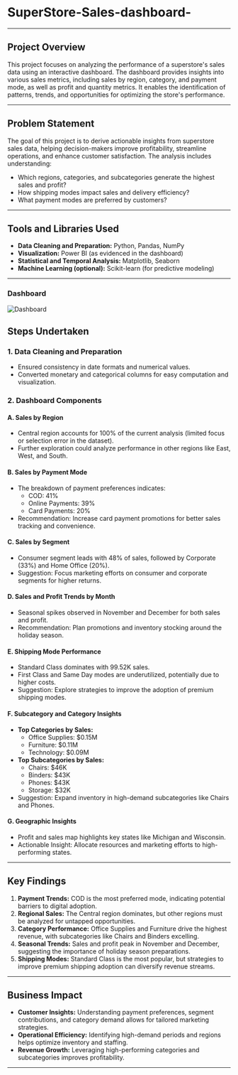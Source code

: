 # SuperStore-Sales-dashboard-

---

## **Project Overview**
This project focuses on analyzing the performance of a superstore's sales data using an interactive dashboard. The dashboard provides insights into various sales metrics, including sales by region, category, and payment mode, as well as profit and quantity metrics. It enables the identification of patterns, trends, and opportunities for optimizing the store's performance.

---

## **Problem Statement**
The goal of this project is to derive actionable insights from superstore sales data, helping decision-makers improve profitability, streamline operations, and enhance customer satisfaction. The analysis includes understanding:
- Which regions, categories, and subcategories generate the highest sales and profit?
- How shipping modes impact sales and delivery efficiency?
- What payment modes are preferred by customers?

---

## **Tools and Libraries Used**
- **Data Cleaning and Preparation:** Python, Pandas, NumPy
- **Visualization:** Power BI (as evidenced in the dashboard)
- **Statistical and Temporal Analysis:** Matplotlib, Seaborn
- **Machine Learning (optional):** Scikit-learn (for predictive modeling)

---
### Dashboard
![Dashboard](https://github.com/user-attachments/assets/0c5d12f1-7828-4355-a179-6df7a1abc25b)

## **Steps Undertaken**
### **1. Data Cleaning and Preparation**
- Ensured consistency in date formats and numerical values.
- Converted monetary and categorical columns for easy computation and visualization.

### **2. Dashboard Components**
#### **A. Sales by Region**
- Central region accounts for 100% of the current analysis (limited focus or selection error in the dataset).
- Further exploration could analyze performance in other regions like East, West, and South.

#### **B. Sales by Payment Mode**
- The breakdown of payment preferences indicates:
  - COD: 41%
  - Online Payments: 39%
  - Card Payments: 20%
- Recommendation: Increase card payment promotions for better sales tracking and convenience.

#### **C. Sales by Segment**
- Consumer segment leads with 48% of sales, followed by Corporate (33%) and Home Office (20%).
- Suggestion: Focus marketing efforts on consumer and corporate segments for higher returns.

#### **D. Sales and Profit Trends by Month**
- Seasonal spikes observed in November and December for both sales and profit.
- Recommendation: Plan promotions and inventory stocking around the holiday season.

#### **E. Shipping Mode Performance**
- Standard Class dominates with 99.52K sales.
- First Class and Same Day modes are underutilized, potentially due to higher costs.
- Suggestion: Explore strategies to improve the adoption of premium shipping modes.

#### **F. Subcategory and Category Insights**
- **Top Categories by Sales:**
  - Office Supplies: $0.15M
  - Furniture: $0.11M
  - Technology: $0.09M
- **Top Subcategories by Sales:**
  - Chairs: $46K
  - Binders: $43K
  - Phones: $43K
  - Storage: $32K
- Suggestion: Expand inventory in high-demand subcategories like Chairs and Phones.

#### **G. Geographic Insights**
- Profit and sales map highlights key states like Michigan and Wisconsin.
- Actionable Insight: Allocate resources and marketing efforts to high-performing states.

---

## **Key Findings**
1. **Payment Trends:** COD is the most preferred mode, indicating potential barriers to digital adoption.
2. **Regional Sales:** The Central region dominates, but other regions must be analyzed for untapped opportunities.
3. **Category Performance:** Office Supplies and Furniture drive the highest revenue, with subcategories like Chairs and Binders excelling.
4. **Seasonal Trends:** Sales and profit peak in November and December, suggesting the importance of holiday season preparations.
5. **Shipping Modes:** Standard Class is the most popular, but strategies to improve premium shipping adoption can diversify revenue streams.

---

## **Business Impact**
- **Customer Insights:** Understanding payment preferences, segment contributions, and category demand allows for tailored marketing strategies.
- **Operational Efficiency:** Identifying high-demand periods and regions helps optimize inventory and staffing.
- **Revenue Growth:** Leveraging high-performing categories and subcategories improves profitability.

---

